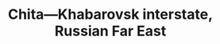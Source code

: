 ---
title: 'Chita—Khabarovsk interstate, Russian Far East'
location: 'Jewish Autonomous region, near Birobidzhan, Russia'
categories: [as-the-first-settlers]
tags: [all, 2016]
---